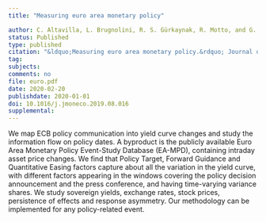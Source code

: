 ```yaml
---
title: "Measuring euro area monetary policy"

author: C. Altavilla, L. Brugnolini, R. S. Gürkaynak, R. Motto, and G. Ragusa
status: Published
type: published
citation: "&ldquo;Measuring euro area monetary policy.&rdquo; Journal of Monetary Economics, 108, 162-179."
tag:
subjects:
comments: no
file: euro.pdf
date: 2020-02-20
publishdate: 2020-01-01
doi: 10.1016/j.jmoneco.2019.08.016
supplemental: 
---
```


We map ECB policy communication into yield curve changes and study the information flow on policy dates. A byproduct is the publicly available Euro Area Monetary Policy Event-Study Database (EA-MPD), containing intraday asset price changes. We find that Policy Target, Forward Guidance and Quantitative Easing factors capture about all the variation in the yield curve, with different factors appearing in the windows covering the policy decision announcement and the press conference, and having time-varying variance shares. We study sovereign yields, exchange rates, stock prices, persistence of effects and response asymmetry. Our methodology can be implemented for any policy-related event.
